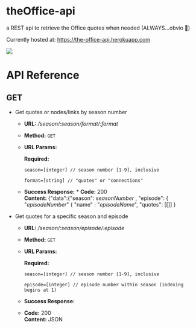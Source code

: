 # theOffice-api
a REST api to retrieve the Office quotes when needed (ALWAYS...obvio 💁‍)

Currently hosted at: https://the-office-api.herokuapp.com

![](https://media.giphy.com/media/MaItK5SUgStdm/giphy.gif)


# API Reference

## GET 

* Get quotes or nodes/links by season number 
    * **URL:**           _/season/:season/format/:format_
    * **Method:**       `GET`
    * **URL Params:**
    
         **Required:**
         
         `season=[integer] // season number [1-9], inclusive`
         
         `format=[string] // "quotes" or "connections"`

   * **Success Response:**
         * **Code:** 200 <br />
           **Content:** {"data":{"season": _seasonNumber_ , "episode": { "_episodeNumber_" { "name" : "_episodeName_", "quotes": [[]] }
   
* Get quotes for a specific season and episode
    * **URL:**          _/season/:season/episode/:episode_
    * **Method:**       `GET`
    * **URL Params:**
    
         **Required:** 
         
         `season=[integer] // season number [1-9], inclusive`
         
         `episode=[integer] // episode number within season (indexing begins at 1)`
    * **Success Response:**
     * **Code:** 200 <br />
       **Content:** JSON
    
                
